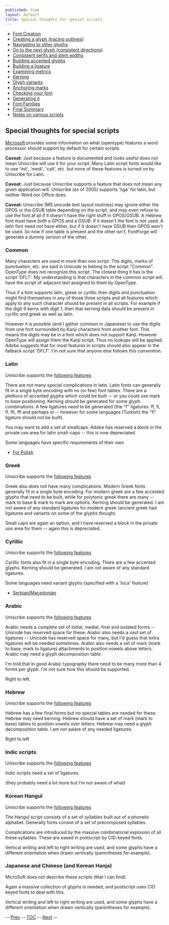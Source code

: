 ```yaml
---
published: true
layout: default
title: Special thoughts for special scripts
---
```



-   [Font Creation](editexample.html#FontCreate)
-   [Creating a glyph (tracing outlines)](editexample.html#CharCreate)
-   [Navigating to other glyphs](editexample2.html#Navigating)
-   [On to the next glyph (consistent
    directions)](editexample2.html#Creating-o)
-   [Consistent serifs and stem
    widths](editexample3.html#consistent-stems)
-   [Building accented glyphs](editexample4.html#accents)
-   [Building a ligature](editexample4.html#ligature)
-   [Examining metrics](editexample5.html#metrics)
-   [Kerning](editexample5.html#Kerning)
-   [Glyph variants](editexample6.html#Variants)
-   [Anchoring marks](editexample6.html#Marks)
-   [Checking your font](editexample7.html#checking)
-   [Generating it](editexample7.html#generating)
-   [Font Families](editexample7.html#Families)
-   [Final Summary](editexample7.html#summary)
-   [Notes on various scripts](#Special)

Special thoughts for special scripts
------------------------------------

[Microsoft](http://www.microsoft.com/typography/specs/default.htm)
provides some information on what (opentype) features a word processor
should support by default for certain scripts.

**Caveat:** Just because a feature is documented and looks useful does
not mean Uniscribe will use it for your script. Many Latin script fonts
would like to use 'init', 'medi', 'calt', etc. but none of these
features is turned on by Uniscribe for Latin.

**Caveat:** Just because Uniscribe supports a feature that does not mean
any given application will. Uniscribe (as of 2005) supports 'liga' for
latin, but neither Word nor Office does.

**Caveat:** Uniscribe (MS unicode text layout routines) may ignore
either the GPOS or the GSUB table depending on the script, and may even
refuse to use the font at all if it doesn't have the right stuff in
GPOS/GSUB. A Hebrew font must have both a GPOS and a GSUB. If it doesn't
the font is not used. A latin font need not have either, but if it
doesn't have GSUB then GPOS won't be used. So now if one table is
present and the other isn't, FontForge will generate a dummy version of
the other.

### Common

Many characters are used in more than one script. The digits, marks of
punctuation, etc. are said in Unicode to belong to the script "Common".
OpenType does not recognize this script. The closest thing it has is the
script 'DFLT'. My understanding is that characters in the common script
will have the script of adjacent text assigned to them by OpenType.

Thus if a font supports latin, greek or cyrillic then digits and
punctuation might find themselves in any of those three scripts and all
features which apply to any such character should be present in all
scripts. For example if the digit 9 kerns with digit 1, then that
kerning data should be present in cyrillic and greek as well as latin.

However it is possible (and I gather common in Japanese) to use the
digits from one font surrounded by Kanji characters from another font.
This means the digits may be in a font which does not support Kanji.
However OpenType will assign them the Kanji script. Thus no lookups will
be applied. Adobe suggests that for most features in scripts should also
appear in the fallback script 'DFLT'. I'm not sure that anyone else
follows this convention.

### Latin

Uniscribe supports the [following
features](http://www.microsoft.com/typography/OpenType%20Dev/standard/shaping.mspx)

There are not many special complications in latin. Latin fonts can
generally fit in a single byte encoding with no (or few) font tables.
There are a plethora of accented glyphs which could be built -- or you
could use mark to base positioning. Kerning should be generated for some
glyph combinations. A few ligatures need to be generated (the "f"
ligatures: ff, fi, fl, ffi, ffl and perhaps st -- however for some
languages (Turkish) the "fi" ligature should not be built).

You may want to add a set of smallcaps. Adobe has reserved a block in
the private use area for latin small-caps -- this is now depreciated.

Some languages have specific requirements of their own

-   [For
    Polish](http://studweb.euv-frankfurt-o.de/twardoch/f/en/typo/ogonek/kreska.html)

### Greek

Uniscribe supports the [following
features](http://www.microsoft.com/typography/OpenType%20Dev/standard/shaping.mspx)

Greek also does not have many complications. Modern Greek fonts
generally fit in a single byte encoding. For modern greek are a few
accented glyphs that need to be built, while for polytonic greek there
are many -- mark to base & mark to mark are options. Kerning should be
generated. I am not aware of any standard ligatures for modern greek
(ancient greek had ligatures and variants on some of the glyphs though).

Small caps are again an option, and I have reserved a block in the
private use area for them -- again this is depreciated.

### Cyrillic

Uniscribe supports the [following
features](http://www.microsoft.com/typography/OpenType%20Dev/standard/shaping.mspx)

Cyrillic fonts also fit in a single byte encoding. There are a few
accented glyphs. Kerning should be generated. I am not aware of any
standard ligatures.

Some languages need variant glyphs (specified with a 'loca' feature)

-   [Serbian/Macedonian](http://jankojs.tripod.com/SerbianCyr.htm)

### Arabic

Uniscribe supports the [following
features](http://www.microsoft.com/typography/OpenType%20Dev/arabic/shaping.mspx)

Arabic needs a complete set of initial, medial, final and isolated forms
-- Unicode has reserved space for these. Arabic also needs a vast set of
ligatures -- Unicode has reserved space for many, but I'd guess that
extra ligatures will be needed sometimes. Arabic also needs a set of
mark (mark to base, mark to ligature) attachments to position vowels
above letters. Arabic may need a glyph decomposition table.

I'm told that in good Arabic typography there need to be many more than
4 forms per glyph. I'm not sure how this should be supported.

Right to left.

### Hebrew

Uniscribe supports the [following
features](http://www.microsoft.com/typography/OpenType%20Dev/hebrew/shaping.mspx)

Hebrew has a few final forms but no special tables are needed for these.
Hebrew may need kerning. Hebrew should have a set of mark (mark to base)
tables to position vowels over letters. Hebrew may need a glyph
decomposition table. I am not aware of any needed ligatures.

Right to left

### Indic scripts

Uniscribe supports the [following
features](http://www.microsoft.com/typography/otfntdev/indicot/shaping.aspx)

Indic scripts need a set of ligatures.

(they probably need a lot more but I'm not aware of what)

### Korean Hangul

Uniscribe supports the [following
features](http://www.microsoft.com/typography/OpenType%20Dev/hangul/shaping.mspx)

The Hangul script consists of a set of syllables built out of a phonetic
alphabet. Generally fonts consist of a set of precomposed syllables.

Complications are introduced by the massive combinatorial explosion of
all these syllables. These are eased in postscript by CID-keyed fonts.

Vertical writing and left to right writing are used, and some glyphs
have a different orientation when drawn vertically (parentheses for
example).

### Japanese and Chinese (and Korean Hanja)

MicroSoft does not describe these scripts (that I can find).

Again a massive collection of glyphs is needed, and postscript uses CID
keyed fonts to deal with this.

Vertical writing and left to right writing are used, and some glyphs
have a different orientation when drawn vertically (parentheses for
example).

-- [Prev](editexample7.html) -- [TOC](overview.html) --
[Next](fontview.html) --
